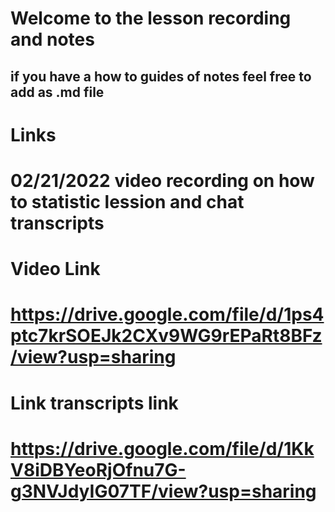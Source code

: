# Welcome to the lesson recording and notes 

## if you have a how to guides of notes feel free to add as .md file 

# Links
# 02/21/2022 video recording on how to statistic lession and chat transcripts 
# Video Link
# https://drive.google.com/file/d/1ps4ptc7krSOEJk2CXv9WG9rEPaRt8BFz/view?usp=sharing
# Link transcripts link
# https://drive.google.com/file/d/1KkV8iDBYeoRjOfnu7G-g3NVJdyIG07TF/view?usp=sharing